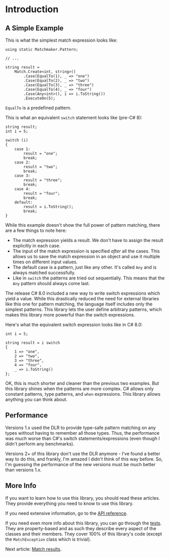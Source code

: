 # Introduction

## A Simple Example

This is what the simplest match expression looks like:

```
using static Matchmaker.Pattern;

// ...

string result =
    Match.Create<int, string>()
        .Case(EqualTo(1), _ => "one")
        .Case(EqualTo(2), _ => "two")
        .Case(EqualTo(3), _ => "three")
        .Case(EqualTo(4), _ => "four")
        .Case(Any<int>(), i => i.ToString())
        .ExecuteOn(5);
```

`EqualTo` is a predefined pattern.

This is what an equivalent `switch` statement looks like (pre-C# 8):

```
string result;
int i = 5;

switch (i)
{
    case 1:
        result = "one";
        break;
    case 2:
        result = "two";
        break;
    case 3:
        result = "three";
        break;
    case 4:
        result = "four";
        break;
    default:
        result = i.ToString();
        break;
}
```

While this example doesn't show the full power of pattern matching, there are a few things to note here:

 - The match expression yields a result. We don't have to assign the result explicitly in each case.
 - The input of the match expression is specified _after_ all the cases. This allows us to save the match expression
in an object and use it multiple times on different input values.
 - The default case is a pattern, just like any other. It's called `Any` and is always matched successfully.
 - Like in `switch` the patterns are tried out sequentially. This means that the `Any` pattern should always
come last.

The release C# 8.0 included a new way to write switch expressions which yield a value. While this drastically reduced
the need for external libraries like this one for pattern matching, the language itself includes only the simplest
patterns. This library lets the user define arbitrary patterns, which makes this library more powerful than the switch
expressions.

Here's what the equivalent switch expression looks like in C# 8.0:

```
int i = 5;

string result = i switch
{
    1 => "one",
    2 => "two",
    3 => "three",
    4 => "four",
    _ => i.ToString()
};
```

OK, this is much shorter and cleaner than the previous two examples. But this library shines when the patterns are
more complex. C# allows only constant patterns, type patterns, and `when` expressions. This library allows anything
you can think about.

## Performance

Versions 1.x used the DLR to provide type-safe pattern matching on any types without having to remember all those types.
Thus, the performance was _much_ worse than C#'s switch statements/expressions (even though I didn't perform any
benchmarks).

Versions 2+ of this library don't use the DLR anymore - I've found a better way to do this, and frankly, I'm amazed I
didn't think of this way before. So, I'm guessing the performance of the new versions must be much better than versions
1.x.

## More Info

If you want to learn how to use this library, you should read these articles. They provide everything you need to know
to use this library.

If you need extensive information, go to the [API reference](../api/index.md).

If you need even more info about this library, you can go through the
[tests](https://github.com/TolikPylypchuk/Matchmaker/tree/v3.0.0/Matchmaker.Tests). They are property-based and as such
they describe every aspect of the classes and their members. They cover 100% of this library's code (except
the `MatchException` class which is trivial).

Next article: [Match results](results.md).
